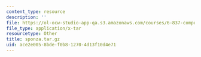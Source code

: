 ```yaml
---
content_type: resource
description: ''
file: https://ol-ocw-studio-app-qa.s3.amazonaws.com/courses/6-837-computer-graphics-fall-2012/ace2e0058bdef0b812704d13f10d4e71_sponza.tar.gz
file_type: application/x-tar
resourcetype: Other
title: sponza.tar.gz
uid: ace2e005-8bde-f0b8-1270-4d13f10d4e71
---
```

